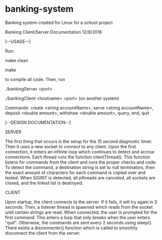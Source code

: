 # banking-system
Banking system created for Linux for a school project

Banking Client/Server Documentation
12/9/2018

[--USAGE--]

Run:

make clean

make

to compile all code. Then, run

./bankingServer \<port\>
  
./bankingClient \<hostname\> \<port\> (on another system)
  
Commands: create \<string accountName\>, serve \<string accountName\>, deposit \<double amount\>,
withdraw \<double amount\>, query, end, quit


[--DESIGN DOCUMENTATION--]

SERVER

The first thing that occurs is the setup for the 15 second diagnostic timer. Then it uses
a new socket to connect to any client. Upon the first connection, it enters an infinite loop
which continues to detect and accrue connections. Each thread runs the function clientThread().
This function listens for commands from the client and runs the proper checks and code. To
detect the command, a destination string is set to null terminators, then the exact amount
of characters for each command is copied over and tested. When SIGINT is detected, all
pthreads are canceled, all sockets are closed, and the linked list is destroyed.

CLIENT

Upon startup, the client connects to the server. If it fails, it will try again in 3 seconds.
Then, a listener thread is spawned which reads from the socket until certain strings are read.
When connected, the user is prompted for the first command. This enters a loop that only breaks
when the user enters "quit". Otherwise, the commands are sent every 2 seconds using sleep(). 
There exists a disconnecter() function which is called to smoothly disconnect the client from
the server.
